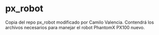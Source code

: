 # px_robot
Copia del repo px_robot modificado por Camilo Valencia.
Contendrá los archivos necesarios para manejar el robot PhantomX PX100 nuevo.
